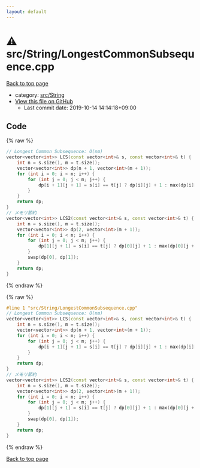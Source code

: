 ```yaml
---
layout: default
---
```


<!-- mathjax config similar to math.stackexchange -->
<script type="text/javascript" async
  src="https://cdnjs.cloudflare.com/ajax/libs/mathjax/2.7.5/MathJax.js?config=TeX-MML-AM_CHTML">
</script>
<script type="text/x-mathjax-config">
  MathJax.Hub.Config({
    TeX: { equationNumbers: { autoNumber: "AMS" }},
    tex2jax: {
      inlineMath: [ ['$','$'] ],
      processEscapes: true
    },
    "HTML-CSS": { matchFontHeight: false },
    displayAlign: "left",
    displayIndent: "2em"
  });
</script>

<script type="text/javascript" src="https://cdnjs.cloudflare.com/ajax/libs/jquery/3.4.1/jquery.min.js"></script>
<script src="https://cdn.jsdelivr.net/npm/jquery-balloon-js@1.1.2/jquery.balloon.min.js" integrity="sha256-ZEYs9VrgAeNuPvs15E39OsyOJaIkXEEt10fzxJ20+2I=" crossorigin="anonymous"></script>
<script type="text/javascript" src="../../../assets/js/copy-button.js"></script>
<link rel="stylesheet" href="../../../assets/css/copy-button.css" />


# :warning: src/String/LongestCommonSubsequence.cpp

<a href="../../../index.html">Back to top page</a>

* category: <a href="../../../index.html#ac276d2326c527c8c7dbcbb63d85c6c7">src/String</a>
* <a href="{{ site.github.repository_url }}/blob/master/src/String/LongestCommonSubsequence.cpp">View this file on GitHub</a>
    - Last commit date: 2019-10-14 14:14:18+09:00




## Code

<a id="unbundled"></a>
{% raw %}
```cpp
// Longest Common Subsequence: O(nm)
vector<vector<int>> LCS(const vector<int>& s, const vector<int>& t) {
    int n = s.size(), m = t.size();
    vector<vector<int>> dp(n + 1, vector<int>(m + 1));
    for (int i = 0; i < n; i++) {
        for (int j = 0; j < m; j++) {
            dp[i + 1][j + 1] = s[i] == t[j] ? dp[i][j] + 1 : max(dp[i][j + 1], dp[i + 1][j]);
        }
    }
    return dp;
}
// メモリ節約
vector<vector<int>> LCS2(const vector<int>& s, const vector<int>& t) {
    int n = s.size(), m = t.size();
    vector<vector<int>> dp(2, vector<int>(m + 1));
    for (int i = 0; i < n; i++) {
        for (int j = 0; j < m; j++) {
            dp[1][j + 1] = s[i] == t[j] ? dp[0][j] + 1 : max(dp[0][j + 1], dp[1][j]);
        }
        swap(dp[0], dp[1]);
    }
    return dp;
}

```
{% endraw %}

<a id="bundled"></a>
{% raw %}
```cpp
#line 1 "src/String/LongestCommonSubsequence.cpp"
// Longest Common Subsequence: O(nm)
vector<vector<int>> LCS(const vector<int>& s, const vector<int>& t) {
    int n = s.size(), m = t.size();
    vector<vector<int>> dp(n + 1, vector<int>(m + 1));
    for (int i = 0; i < n; i++) {
        for (int j = 0; j < m; j++) {
            dp[i + 1][j + 1] = s[i] == t[j] ? dp[i][j] + 1 : max(dp[i][j + 1], dp[i + 1][j]);
        }
    }
    return dp;
}
// メモリ節約
vector<vector<int>> LCS2(const vector<int>& s, const vector<int>& t) {
    int n = s.size(), m = t.size();
    vector<vector<int>> dp(2, vector<int>(m + 1));
    for (int i = 0; i < n; i++) {
        for (int j = 0; j < m; j++) {
            dp[1][j + 1] = s[i] == t[j] ? dp[0][j] + 1 : max(dp[0][j + 1], dp[1][j]);
        }
        swap(dp[0], dp[1]);
    }
    return dp;
}

```
{% endraw %}

<a href="../../../index.html">Back to top page</a>

